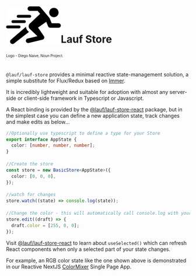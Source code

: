 <img src="https://github.com/cefn/lauf/raw/main/vector/logo.png" alt="Logo - Image of Runner" align="left"><br></br>

# Lauf Store

<sub><sup>Logo - Diego Naive, Noun Project.</sup></sub>
<br></br>

`@lauf/lauf-store` provides a minimal reactive state-management solution, a simple substitute for Flux/Redux based on [Immer](https://immerjs.github.io/immer/).

It is incredibly lightweight and suitable for adoption with almost any server-side or client-side framework in Typescript or Javascript.

A React binding is provided by the [@lauf/lauf-store-react](https://github.com/cefn/lauf/tree/main/modules/lauf-store-react) package, but in the simplest case you can define a new application state, track changes and make edits as below...

```typescript
//Optionally use typescript to define a type for your Store
export interface AppState {
  color: [number, number, number];
}

//Create the store
const store = new BasicStore<AppState>({
  color: [0, 0, 0],
});

//watch for changes
store.watch((state) => console.log(state));

//Change the color - this will automatically call console.log with your updated app state
store.edit((draft) => {
  draft.color = [255, 0, 0];
});
```

Visit [@lauf/lauf-store-react](https://github.com/cefn/lauf/tree/main/modules/lauf-store-react) to learn about `useSelected()` which can refresh React components when only a selected part of your state changes.

For example, an RGB color state like the one shown above is demonstrated in our Reactive NextJS [ColorMixer](https://github.com/cefn/lauf/tree/main/apps/nextjs-mixer) Single Page App.
